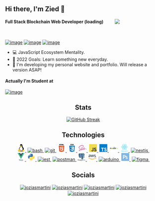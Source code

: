 

## Hi there, I'm Zied 👋 
#### Full Stack Blockchain Web Developer (loading)  <img align="right" width="150px" src="https://media.giphy.com/media/FaAxdPWZ7HKGmlnku7/giphy.gif" />
<br/>

[![image](https://img.shields.io/badge/YouTube-FF0000?style=for-the-badge&logo=youtube&logoColor=white)](https://www.youtube.com)
[![image](https://img.shields.io/badge/Twitter-1DA1F2?style=for-the-badge&logo=twitter&logoColor=white)](https://twitter.com/)
[![image](https://img.shields.io/badge/Instagram-E4405F?style=for-the-badge&logo=instagram&logoColor=white)](https://www.instagram.com/)
<!-- [!["Buy Me A Coffee"](https://www.buymeacoffee.com/assets/img/custom_images/orange_img.png)](https://www.buymeacoffee.com/) -->

- 💻 JavaScript Ecosystem Mentality.
- 🥅 2022 Goals: Learn something new everyday.
- 🔭 I'm developing my personal website and portfolio. Will release a version ASAP!

#### Actually I'm Student at 
<a href="https://www.microverse.org/" target="_blank">![image](https://user-images.githubusercontent.com/11340240/187434809-00d8f4f4-c324-4692-abac-f6718b14d5f7.png)</a>



<div align="center">
  
<h2>Stats</h2>

[![GitHub Streak](http://github-readme-streak-stats.herokuapp.com?user=joziasmartini&theme=github-dark&hide_border=true&date_format=M%20j%5B%2C%20Y%5D&background=00000000&dates=70458F&sideNums=8A6DC5&currStreakLabel=70458F&sideLabels=70458F&ring=8A6DC5&fire=70458F&currStreakNum=70458F&stroke=00000000)](https://git.io/streak-stats)

<h2>Technologies</h2>

<p>
<a href="https://www.linux.org/" target="_blank"> <img src="https://raw.githubusercontent.com/devicons/devicon/master/icons/linux/linux-original.svg" alt="linux" width="26" height="26"/>&nbsp;</a> 
<a href="https://www.gnu.org/software/bash/" target="_blank"> <img src="https://www.vectorlogo.zone/logos/gnu_bash/gnu_bash-icon.svg" alt="bash" width="26" height="26"/>&nbsp;</a> 
<a href="https://git-scm.com/" target="_blank"> <img src="https://www.vectorlogo.zone/logos/git-scm/git-scm-icon.svg" alt="git" width="26" height="26"/>&nbsp;</a> 
<a href="https://www.w3.org/html/" target="_blank"> <img src="https://github.com/devicons/devicon/raw/master/icons/html5/html5-original-wordmark.svg" alt="html5" width="26" height="26"/>&nbsp;</a> 
<a href="https://www.w3schools.com/css/" target="_blank"> <img src="https://github.com/devicons/devicon/raw/master/icons/css3/css3-original-wordmark.svg" alt="css3" width="26" height="26"/>&nbsp;</a> 
<a href="https://sass-lang.com" target="_blank"> <img src="https://github.com/devicons/devicon/raw/master/icons/sass/sass-original.svg" alt="sass" width="26" height="26"/>&nbsp;</a> 
<a href="https://developer.mozilla.org/en-US/docs/Web/JavaScript" target="_blank"> <img src="https://github.com/devicons/devicon/raw/master/icons/javascript/javascript-original.svg" alt="javascript" width="26" height="26"/>&nbsp;</a> 
<a href="https://www.typescriptlang.org/" target="_blank"> <img src="https://raw.githubusercontent.com/devicons/devicon/master/icons/typescript/typescript-original.svg" alt="typescript" width="26" height="26"/>&nbsp;</a>  
<a href="https://nodejs.org" target="_blank"> <img src="https://github.com/devicons/devicon/raw/master/icons/nodejs/nodejs-original-wordmark.svg" alt="nodejs" width="26" height="26"/>&nbsp;</a> 
<a href="https://reactjs.org/" target="_blank"> <img src="https://github.com/devicons/devicon/raw/master/icons/react/react-original-wordmark.svg" alt="react" width="26" height="26"/>&nbsp;</a> 
<a href="https://nextjs.org/" target="_blank"> <img src="https://cdn.worldvectorlogo.com/logos/nextjs-2.svg" alt="nextjs" width="26" height="26"/>&nbsp;</a> <br>
<a href="https://vuejs.org/" target="_blank"> <img src="https://raw.githubusercontent.com/devicons/devicon/master/icons/vuejs/vuejs-original-wordmark.svg" alt="vuejs" width="26" height="26"/>&nbsp;</a> 
<a href="https://www.python.org" target="_blank"> <img src="https://raw.githubusercontent.com/devicons/devicon/master/icons/python/python-original.svg" alt="python" width="26" height="26"/>&nbsp;</a> 
<a href="https://jestjs.io" target="_blank"> <img src="https://www.vectorlogo.zone/logos/jestjsio/jestjsio-icon.svg" alt="jest" width="22" height="22"/>&nbsp;</a> 
<a href="https://postman.com" target="_blank"> <img src="https://www.vectorlogo.zone/logos/getpostman/getpostman-icon.svg" alt="postman" width="26" height="26"/>&nbsp;</a> 
<a href="https://www.postgresql.org" target="_blank"> <img src="https://github.com/devicons/devicon/raw/master/icons/postgresql/postgresql-original-wordmark.svg" alt="postgresql" width="26" height="26"/>&nbsp;</a> 
<a href="https://aws.amazon.com" target="_blank"> <img src="https://raw.githubusercontent.com/devicons/devicon/master/icons/amazonwebservices/amazonwebservices-original-wordmark.svg" alt="aws" width="26" height="26"/>&nbsp;</a> 
<a href="https://www.arduino.cc/" target="_blank"> <img src="https://cdn.worldvectorlogo.com/logos/arduino-1.svg" alt="arduino" width="26" height="26"/>&nbsp;</a> 
<a href="https://www.photoshop.com/en" target="_blank"> <img src="https://github.com/devicons/devicon/raw/master/icons/photoshop/photoshop-plain.svg" alt="photoshop" width="26" height="26"/>&nbsp;</a> 
<a href="https://www.figma.com/" target="_blank"> <img src="https://www.vectorlogo.zone/logos/figma/figma-icon.svg" alt="figma" width="26" height="26"/>&nbsp;</a> 
</p>
  
<h2>Socials</h2>

<a href="https://linkedin.com/in/joziasmartini" target="blank"><img align="center" src="https://cdn.jsdelivr.net/npm/simple-icons@3.0.1/icons/linkedin.svg" alt="joziasmartini" height="26" width="34" /></a>
<a href="https://instagram.com/joziasmartini" target="blank"><img align="center" src="https://cdn.jsdelivr.net/npm/simple-icons@3.0.1/icons/instagram.svg" alt="joziasmartini" height="26" width="34" /></a>
<a href="https://twitter.com/joziasmartini" target="blank"><img align="center" src="https://cdn.jsdelivr.net/npm/simple-icons@3.0.1/icons/twitter.svg" alt="joziasmartini" height="26" width="34" /></a>
<a href="https://medium.com/@joziasmartini" target="blank"><img align="center" src="https://cdn.jsdelivr.net/npm/simple-icons@3.0.1/icons/medium.svg" alt="joziasmartini" height="26" width="34" /></a>
<a href="https://dev.to/joziasmartini" target="blank"><img align="center" src="https://cdn.jsdelivr.net/npm/simple-icons@3.0.1/icons/dev-dot-to.svg" alt="joziasmartini" height="26" width="34" /></a>

</div>


<!--- ### Languages and Tools:

<img align="left" alt="Visual Studio Code" width="26px" src="https://raw.githubusercontent.com/github/explore/80688e429a7d4ef2fca1e82350fe8e3517d3494d/topics/visual-studio-code/visual-studio-code.png" />
<img align="left" alt="HTML5" width="26px" src="https://raw.githubusercontent.com/github/explore/80688e429a7d4ef2fca1e82350fe8e3517d3494d/topics/html/html.png" />
<img align="left" alt="CSS3" width="26px" src="https://raw.githubusercontent.com/github/explore/80688e429a7d4ef2fca1e82350fe8e3517d3494d/topics/css/css.png" />
<img align="left" alt="Sass" width="26px" src="https://raw.githubusercontent.com/github/explore/80688e429a7d4ef2fca1e82350fe8e3517d3494d/topics/sass/sass.png" />
<img align="left" alt="JavaScript" width="26px" src="https://raw.githubusercontent.com/github/explore/80688e429a7d4ef2fca1e82350fe8e3517d3494d/topics/javascript/javascript.png" />
<img align="left" alt="React" width="26px" src="https://raw.githubusercontent.com/github/explore/80688e429a7d4ef2fca1e82350fe8e3517d3494d/topics/react/react.png" />
<img align="left" alt="Gatsby" width="26px" src="https://raw.githubusercontent.com/github/explore/e94815998e4e0713912fed477a1f346ec04c3da2/topics/gatsby/gatsby.png" />
<img align="left" alt="GraphQL" width="26px" src="https://raw.githubusercontent.com/github/explore/80688e429a7d4ef2fca1e82350fe8e3517d3494d/topics/graphql/graphql.png" />
<img align="left" alt="Node.js" width="26px" src="https://raw.githubusercontent.com/github/explore/80688e429a7d4ef2fca1e82350fe8e3517d3494d/topics/nodejs/nodejs.png" />
<img align="left" alt="Deno" width="26px" src="https://raw.githubusercontent.com/github/explore/361e2821e2dea67711cde99c9c40ed357061cf27/topics/deno/deno.png" />
<img align="left" alt="SQL" width="26px" src="https://raw.githubusercontent.com/github/explore/80688e429a7d4ef2fca1e82350fe8e3517d3494d/topics/sql/sql.png" />
<img align="left" alt="MySQL" width="26px" src="https://raw.githubusercontent.com/github/explore/80688e429a7d4ef2fca1e82350fe8e3517d3494d/topics/mysql/mysql.png" />
<img align="left" alt="MongoDB" width="26px" src="https://raw.githubusercontent.com/github/explore/80688e429a7d4ef2fca1e82350fe8e3517d3494d/topics/mongodb/mongodb.png" />
<img align="left" alt="Git" width="26px" src="https://raw.githubusercontent.com/github/explore/80688e429a7d4ef2fca1e82350fe8e3517d3494d/topics/git/git.png" />
<img align="left" alt="GitHub" width="26px" src="https://raw.githubusercontent.com/github/explore/78df643247d429f6cc873026c0622819ad797942/topics/github/github.png" />
<img align="left" alt="Terminal" width="26px" src="https://raw.githubusercontent.com/github/explore/80688e429a7d4ef2fca1e82350fe8e3517d3494d/topics/terminal/terminal.png" />
<br/>

---


<a href="https://github.com/zied2112" target="_blank">![Github Stats](https://github-readme-stats.vercel.app/api?username=zied2112&count_private=true&show_icons=true&include_all_commits=true)
![Top Langs](https://github-readme-stats.vercel.app/api/top-langs/?username=zied2112&hide=TeX&layout=compact)</a>
---
### 💬 Connect with me

- [Twitter](https://twitter.com/AmorZied1996)
- [LinkedIn](https://www.linkedin.com/in/zied-ben-amor-924908149/) -->

